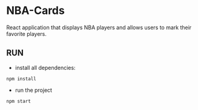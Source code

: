# NBA-Cards
React application that displays NBA players and allows users to mark their favorite players.


## RUN
- install all dependencies:
```
npm install
```

- run the project
```
npm start
```
